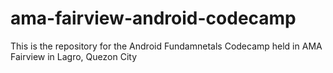 # ama-fairview-android-codecamp

This is the repository for the Android Fundamnetals Codecamp held in AMA Fairview in Lagro, Quezon City
